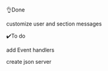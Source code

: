 👌Done 

customize user  and section messages 

✔️To do 

add Event handlers 

create json server  

 

